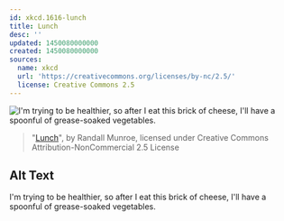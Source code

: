```yaml
---
id: xkcd.1616-lunch
title: Lunch
desc: ''
updated: 1450080000000
created: 1450080000000
sources:
  name: xkcd
  url: 'https://creativecommons.org/licenses/by-nc/2.5/'
  license: Creative Commons 2.5
---
```

![I'm trying to be healthier, so after I eat this brick of cheese, I'll have a spoonful of grease-soaked vegetables.](https://imgs.xkcd.com/comics/lunch.png)
> "[Lunch](https://xkcd.com/1616/)", by Randall Munroe, licensed under Creative Commons Attribution-NonCommercial 2.5 License

## Alt Text
I'm trying to be healthier, so after I eat this brick of cheese, I'll have a spoonful of grease-soaked vegetables.
